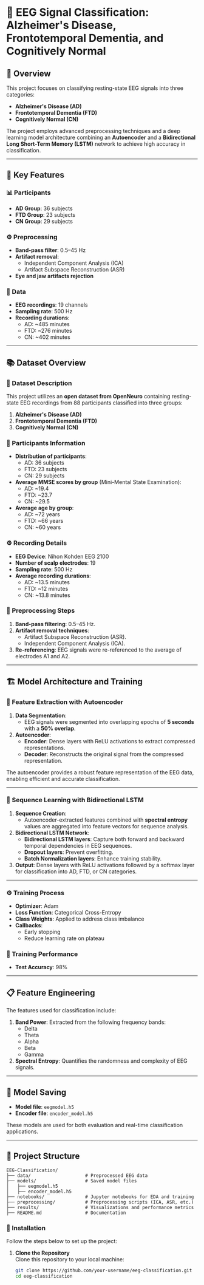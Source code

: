 # 🧠 EEG Signal Classification: Alzheimer's Disease, Frontotemporal Dementia, and Cognitively Normal  

## 📜 Overview  
This project focuses on classifying resting-state EEG signals into three categories:  
- **Alzheimer's Disease (AD)**  
- **Frontotemporal Dementia (FTD)**  
- **Cognitively Normal (CN)**  

The project employs advanced preprocessing techniques and a deep learning model architecture combining an **Autoencoder** and a **Bidirectional Long Short-Term Memory (LSTM)** network to achieve high accuracy in classification.  

---

## 🌟 Key Features  

### 📊 Participants  
- **AD Group**: 36 subjects  
- **FTD Group**: 23 subjects  
- **CN Group**: 29 subjects  

### ⚙️ Preprocessing  
- **Band-pass filter**: 0.5–45 Hz  
- **Artifact removal**:  
  - Independent Component Analysis (ICA)  
  - Artifact Subspace Reconstruction (ASR)  
- **Eye and jaw artifacts rejection**  

### 🧪 Data  
- **EEG recordings**: 19 channels  
- **Sampling rate**: 500 Hz  
- **Recording durations**:  
  - AD: ~485 minutes  
  - FTD: ~276 minutes  
  - CN: ~402 minutes  

---

## 📚 Dataset Overview  

### 📜 Dataset Description  
This project utilizes an **open dataset from OpenNeuro** containing resting-state EEG recordings from 88 participants classified into three groups:  
1. **Alzheimer's Disease (AD)**  
2. **Frontotemporal Dementia (FTD)**  
3. **Cognitively Normal (CN)**  

### 👥 Participants Information  
- **Distribution of participants**:  
  - AD: 36 subjects  
  - FTD: 23 subjects  
  - CN: 29 subjects  
- **Average MMSE scores by group** (Mini-Mental State Examination):  
  - AD: ~19.4  
  - FTD: ~23.7  
  - CN: ~29.5  
- **Average age by group**:  
  - AD: ~72 years  
  - FTD: ~66 years  
  - CN: ~60 years  

### ⚙️ Recording Details  
- **EEG Device**: Nihon Kohden EEG 2100  
- **Number of scalp electrodes**: 19  
- **Sampling rate**: 500 Hz  
- **Average recording durations**:  
  - AD: ~13.5 minutes  
  - FTD: ~12 minutes  
  - CN: ~13.8 minutes  

### 🔧 Preprocessing Steps  
1. **Band-pass filtering**: 0.5–45 Hz.  
2. **Artifact removal techniques**:  
   - Artifact Subspace Reconstruction (ASR).  
   - Independent Component Analysis (ICA).  
3. **Re-referencing**: EEG signals were re-referenced to the average of electrodes A1 and A2.  

---

## 🏗️ Model Architecture and Training  

### 🌟 Feature Extraction with Autoencoder  
1. **Data Segmentation**:  
   - EEG signals were segmented into overlapping epochs of **5 seconds** with a **50% overlap**.  
2. **Autoencoder**:  
   - **Encoder**: Dense layers with ReLU activations to extract compressed representations.  
   - **Decoder**: Reconstructs the original signal from the compressed representation.  

The autoencoder provides a robust feature representation of the EEG data, enabling efficient and accurate classification.  

---

### 🔄 Sequence Learning with Bidirectional LSTM  
1. **Sequence Creation**:  
   - Autoencoder-extracted features combined with **spectral entropy** values are aggregated into feature vectors for sequence analysis.  
2. **Bidirectional LSTM Network**:  
   - **Bidirectional LSTM layers**: Capture both forward and backward temporal dependencies in EEG sequences.  
   - **Dropout layers**: Prevent overfitting.  
   - **Batch Normalization layers**: Enhance training stability.  
3. **Output**: Dense layers with ReLU activations followed by a softmax layer for classification into AD, FTD, or CN categories.  

---

### ⚙️ Training Process  
- **Optimizer**: Adam  
- **Loss Function**: Categorical Cross-Entropy  
- **Class Weights**: Applied to address class imbalance  
- **Callbacks**:  
  - Early stopping  
  - Reduce learning rate on plateau  

### 🎯 Training Performance  
- **Test Accuracy**: 98%  

---

## 📋 Feature Engineering  

The features used for classification include:  
1. **Band Power**: Extracted from the following frequency bands:  
   - Delta  
   - Theta  
   - Alpha  
   - Beta  
   - Gamma  
2. **Spectral Entropy**: Quantifies the randomness and complexity of EEG signals.  

---

## 💾 Model Saving  

- **Model file**: `eegmodel.h5`  
- **Encoder file**: `encoder_model.h5`  

These models are used for both evaluation and real-time classification applications.  

---

## 📁 Project Structure  

```plaintext
EEG-Classification/
├── data/                    # Preprocessed EEG data
├── models/                  # Saved model files
│   ├── eegmodel.h5
│   ├── encoder_model.h5
├── notebooks/               # Jupyter notebooks for EDA and training
├── preprocessing/           # Preprocessing scripts (ICA, ASR, etc.)
├── results/                 # Visualizations and performance metrics
├── README.md                # Documentation

```
### 🚀 Installation

Follow the steps below to set up the project:

1. **Clone the Repository**  
   Clone this repository to your local machine:
   ```bash
   git clone https://github.com/your-username/eeg-classification.git
   cd eeg-classification
